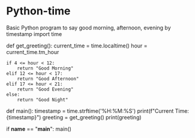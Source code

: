 # Python-time
Basic Python program to say good morning,  afternoon, evening by timestamp
import time

def get_greeting():
    current_time = time.localtime()
    hour = current_time.tm_hour

    if 4 <= hour < 12:
        return "Good Morning"
    elif 12 <= hour < 17:
        return "Good Afternoon"
    elif 17 <= hour < 21:
        return "Good Evening"
    else:
        return "Good Night"

def main():
    timestamp = time.strftime('%H:%M:%S')
    print(f"Current Time: {timestamp}")
    greeting = get_greeting()
    print(greeting)

if __name__ == "__main__":
    main()

